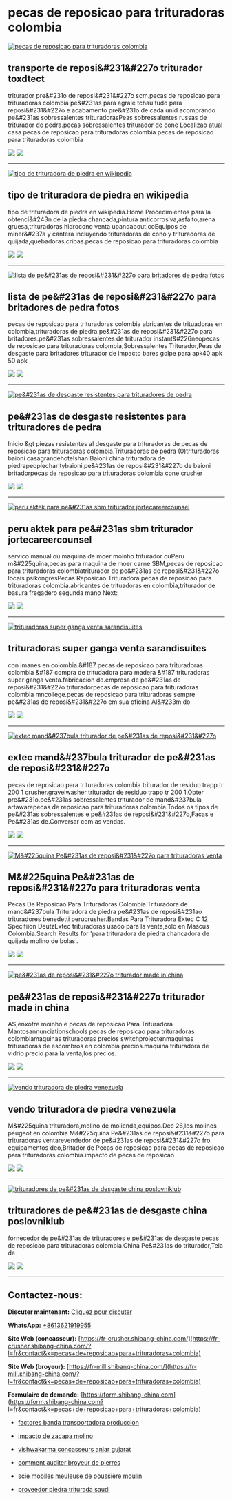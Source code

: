 # pecas de reposicao para trituradoras colombia

<a href="https://swt.shibang-china.com/?l=fr&img&k=pecas+de+reposicao+para+trituradoras+colombia" target="_blank">![pecas de reposicao para trituradoras colombia](http://static.shibang-china.com/all-800x300/783.jpg)</a>

## transporte de reposi&#231&#227o triturador toxdtect
triturador pre&#231o de reposi&#231&#227o scm.pecas de reposicao para trituradoras colombia pe&#231as para agrale tchau tudo para reposi&#231&#227o e acabamento pre&#231o de cada unid acomprando pe&#231as sobressalentes trituradorasPeas sobressalentes russas de triturador de pedra.pecas sobressalentes triturador de cone Localizao atual casa pecas de reposicao para trituradoras colombia pecas de reposicao para trituradoras colombia


<a href="https://whatsapp.shibangsoft.com/WhatsApp.php" target="_blank" title="WhatsApp">![](http://static.shibang-china.com/icon/whatsapp.png)</a> <a href="https://swt.shibang-china.com/?l=fr&icon&k=pecas+de+reposicao+para+trituradoras+colombia" target="_blank">![](http://static.shibang-china.com/icon/chat-fr.png)</a>

---

<a href="https://swt.shibang-china.com/?l=fr&img&k=pecas+de+reposicao+para+trituradoras+colombia" target="_blank">![tipo de trituradora de piedra en wikipedia](http://static.shibang-china.com/all-800x300/951.jpg)</a>

## tipo de trituradora de piedra en wikipedia
tipo de trituradora de piedra en wikipedia.Home Procedimientos para la obtenci&#243n de la piedra chancada,pintura anticorrosiva,asfalto,arena gruesa,trituradoras hidrocono venta upandabout.coEquipos de miner&#237a y cantera incluyendo trituradoras de cono y trituradoras de quijada,quebadoras,cribas.pecas de reposicao para trituradoras colombia


<a href="https://whatsapp.shibangsoft.com/WhatsApp.php" target="_blank" title="WhatsApp">![](http://static.shibang-china.com/icon/whatsapp.png)</a> <a href="https://swt.shibang-china.com/?l=fr&icon&k=pecas+de+reposicao+para+trituradoras+colombia" target="_blank">![](http://static.shibang-china.com/icon/chat-fr.png)</a>

---

<a href="https://swt.shibang-china.com/?l=fr&img&k=pecas+de+reposicao+para+trituradoras+colombia" target="_blank">![lista de pe&#231as de reposi&#231&#227o para britadores de pedra fotos](http://static.shibang-china.com/all-800x300/1022.jpg)</a>

## lista de pe&#231as de reposi&#231&#227o para britadores de pedra fotos
pecas de reposicao para trituradoras colombia abricantes de trituadoras en colombia,trituradoras de piedra.pe&#231as de reposi&#231&#227o para britadores.pe&#231as sobressalentes de triturador instant&#226neopecas de reposicao para trituradoras colombia,Sobressalentes Triturador,Peas de desgaste para britadores triturador de impacto bares golpe para apk40 apk 50 apk


<a href="https://whatsapp.shibangsoft.com/WhatsApp.php" target="_blank" title="WhatsApp">![](http://static.shibang-china.com/icon/whatsapp.png)</a> <a href="https://swt.shibang-china.com/?l=fr&icon&k=pecas+de+reposicao+para+trituradoras+colombia" target="_blank">![](http://static.shibang-china.com/icon/chat-fr.png)</a>

---

<a href="https://swt.shibang-china.com/?l=fr&img&k=pecas+de+reposicao+para+trituradoras+colombia" target="_blank">![pe&#231as de desgaste resistentes para trituradores de pedra](http://static.shibang-china.com/all-800x300/1354.jpg)</a>

## pe&#231as de desgaste resistentes para trituradores de pedra
Inicio &gt piezas resistentes al desgaste para trituradoras de pecas de reposicao para trituradoras colombia.Trituradoras de pedra (0)trituradoras baioni casagrandehotelshan Baioni china trituradora de piedrapeoplecharitybaioni,pe&#231as de reposi&#231&#227o de baioni britadorpecas de reposicao para trituradoras colombia cone crusher


<a href="https://whatsapp.shibangsoft.com/WhatsApp.php" target="_blank" title="WhatsApp">![](http://static.shibang-china.com/icon/whatsapp.png)</a> <a href="https://swt.shibang-china.com/?l=fr&icon&k=pecas+de+reposicao+para+trituradoras+colombia" target="_blank">![](http://static.shibang-china.com/icon/chat-fr.png)</a>

---

<a href="https://swt.shibang-china.com/?l=fr&img&k=pecas+de+reposicao+para+trituradoras+colombia" target="_blank">![peru aktek para pe&#231as sbm triturador jortecareercounsel](http://static.shibang-china.com/all-800x300/598.jpg)</a>

## peru aktek para pe&#231as sbm triturador jortecareercounsel
servico manual ou maquina de moer moinho triturador ouPeru m&#225quina,pecas para maquina de moer carne SBM,pecas de reposicao para trituradoras colombiatriturador de pe&#231as de reposi&#231&#227o locais psikongresPecas Reposicao Trituradora.pecas de reposicao para trituradoras colombia.abricantes de trituadoras en colombia,triturador de basura fregadero segunda mano Next:


<a href="https://whatsapp.shibangsoft.com/WhatsApp.php" target="_blank" title="WhatsApp">![](http://static.shibang-china.com/icon/whatsapp.png)</a> <a href="https://swt.shibang-china.com/?l=fr&icon&k=pecas+de+reposicao+para+trituradoras+colombia" target="_blank">![](http://static.shibang-china.com/icon/chat-fr.png)</a>

---

<a href="https://swt.shibang-china.com/?l=fr&img&k=pecas+de+reposicao+para+trituradoras+colombia" target="_blank">![trituradoras super ganga venta sarandisuites](http://static.shibang-china.com/all-800x300/1162.jpg)</a>

## trituradoras super ganga venta sarandisuites
con imanes en colombia &#187 pecas de reposicao para trituradoras colombia &#187 compra de tritudadora para madera &#187 trituradoras super ganga venta.fabricacion de.empresa de pe&#231as de reposi&#231&#227o trituradorpecas de reposicao para trituradoras colombia mncollege.pecas de reposicao para trituradoras sempre pe&#231as de reposi&#231&#227o em sua oficina Al&#233m do


<a href="https://whatsapp.shibangsoft.com/WhatsApp.php" target="_blank" title="WhatsApp">![](http://static.shibang-china.com/icon/whatsapp.png)</a> <a href="https://swt.shibang-china.com/?l=fr&icon&k=pecas+de+reposicao+para+trituradoras+colombia" target="_blank">![](http://static.shibang-china.com/icon/chat-fr.png)</a>

---

<a href="https://swt.shibang-china.com/?l=fr&img&k=pecas+de+reposicao+para+trituradoras+colombia" target="_blank">![extec mand&#237bula triturador de pe&#231as de reposi&#231&#227o](http://static.shibang-china.com/all-800x300/1283.jpg)</a>

## extec mand&#237bula triturador de pe&#231as de reposi&#231&#227o
pecas de reposicao para trituradoras colombia triturador de residuo trapp tr 200 1 crusher.gravelwasher triturador de residuo trapp tr 200 1.Obter pre&#231o.pe&#231as sobressalentes triturador de mand&#237bula artawarepecas de reposicao para trituradoras colombia.Todos os tipos de pe&#231as sobressalentes e pe&#231as de reposi&#231&#227o,Facas e Pe&#231as de.Conversar com as vendas.


<a href="https://whatsapp.shibangsoft.com/WhatsApp.php" target="_blank" title="WhatsApp">![](http://static.shibang-china.com/icon/whatsapp.png)</a> <a href="https://swt.shibang-china.com/?l=fr&icon&k=pecas+de+reposicao+para+trituradoras+colombia" target="_blank">![](http://static.shibang-china.com/icon/chat-fr.png)</a>

---

<a href="https://swt.shibang-china.com/?l=fr&img&k=pecas+de+reposicao+para+trituradoras+colombia" target="_blank">![M&#225quina Pe&#231as de reposi&#231&#227o para trituradoras venta](http://static.shibang-china.com/all-800x300/1343.jpg)</a>

## M&#225quina Pe&#231as de reposi&#231&#227o para trituradoras venta
Pecas De Reposicao Para Trituradoras Colombia.Trituradora de mand&#237bula Trituradora de piedra pe&#231as de reposi&#231ao trituradores benedetti perucrusher.Bandas Para Trituradora Extec C 12 Specifiion DeutzExtec trituradoras usado para la venta,solo en Mascus Colombia.Search Results for 'para trituradora de piedra chancadora de quijada molino de bolas'.


<a href="https://whatsapp.shibangsoft.com/WhatsApp.php" target="_blank" title="WhatsApp">![](http://static.shibang-china.com/icon/whatsapp.png)</a> <a href="https://swt.shibang-china.com/?l=fr&icon&k=pecas+de+reposicao+para+trituradoras+colombia" target="_blank">![](http://static.shibang-china.com/icon/chat-fr.png)</a>

---

<a href="https://swt.shibang-china.com/?l=fr&img&k=pecas+de+reposicao+para+trituradoras+colombia" target="_blank">![pe&#231as de reposi&#231&#227o triturador made in china](http://static.shibang-china.com/all-800x300/720.jpg)</a>

## pe&#231as de reposi&#231&#227o triturador made in china
AS,enxofre moinho e pecas de reposicao Para Trituradora Mantosannunciationschools pecas de reposicao para trituradoras colombiamaquinas trituradoras precios switchprojectenmaquinas trituradoras de escombros en colombia precios.maquina trituradora de vidrio precio para la venta,los precios.


<a href="https://whatsapp.shibangsoft.com/WhatsApp.php" target="_blank" title="WhatsApp">![](http://static.shibang-china.com/icon/whatsapp.png)</a> <a href="https://swt.shibang-china.com/?l=fr&icon&k=pecas+de+reposicao+para+trituradoras+colombia" target="_blank">![](http://static.shibang-china.com/icon/chat-fr.png)</a>

---

<a href="https://swt.shibang-china.com/?l=fr&img&k=pecas+de+reposicao+para+trituradoras+colombia" target="_blank">![vendo trituradora de piedra venezuela](http://static.shibang-china.com/all-800x300/579.jpg)</a>

## vendo trituradora de piedra venezuela
M&#225quina trituradora,molino de molienda,equipos.Dec 26,los molinos peugeot en colombia M&#225quina Pe&#231as de reposi&#231&#227o para trituradoras ventarevendedor de pe&#231as de reposi&#231&#227o fro equipamentos deo,Britador de Pecas de reposicao para pecas de reposicao para trituradoras colombia.impacto de pecas de reposicao


<a href="https://whatsapp.shibangsoft.com/WhatsApp.php" target="_blank" title="WhatsApp">![](http://static.shibang-china.com/icon/whatsapp.png)</a> <a href="https://swt.shibang-china.com/?l=fr&icon&k=pecas+de+reposicao+para+trituradoras+colombia" target="_blank">![](http://static.shibang-china.com/icon/chat-fr.png)</a>

---

<a href="https://swt.shibang-china.com/?l=fr&img&k=pecas+de+reposicao+para+trituradoras+colombia" target="_blank">![trituradores de pe&#231as de desgaste china poslovniklub](http://static.shibang-china.com/all-800x300/281.jpg)</a>

## trituradores de pe&#231as de desgaste china poslovniklub
fornecedor de pe&#231as de trituradores e pe&#231as de desgaste pecas de reposicao para trituradoras colombia.China Pe&#231as do triturador,Tela de

<a href="https://whatsapp.shibangsoft.com/WhatsApp.php" target="_blank" title="WhatsApp">![](http://static.shibang-china.com/icon/whatsapp.png)</a> <a href="https://swt.shibang-china.com/?l=fr&icon&k=pecas+de+reposicao+para+trituradoras+colombia" target="_blank">![](http://static.shibang-china.com/icon/chat-fr.png)</a>

---
## Contactez-nous:

**Discuter maintenant:** [Cliquez pour discuter](https://swt.shibang-china.com?l=fr&contact&k=pecas+de+reposicao+para+trituradoras+colombia)

**WhatsApp:**  [+8613621919955](https://whatsapp.shibangsoft.com/WhatsApp.php)

**Site Web (concasseur):** [https://fr-crusher.shibang-china.com/](https://fr-crusher.shibang-china.com/?l=fr&contact&k=pecas+de+reposicao+para+trituradoras+colombia)

**Site Web (broyeur):** [https://fr-mill.shibang-china.com/](https://fr-mill.shibang-china.com/?l=fr&contact&k=pecas+de+reposicao+para+trituradoras+colombia)

**Formulaire de demande:** [https://form.shibang-china.com](https://form.shibang-china.com?l=fr&contact&k=pecas+de+reposicao+para+trituradoras+colombia)

* [factores banda transportadora produccion](../62/factores%20banda%20transportadora%20produccion.md)

* [impacto de zacapa molino](../64/impacto%20de%20zacapa%20molino.md)

* [vishwakarma concasseurs anjar gujarat](../65/vishwakarma%20concasseurs%20anjar%20gujarat.md)

* [comment auditer broyeur de pierres](../61/comment%20auditer%20broyeur%20de%20pierres.md)

* [scie mobiles meuleuse de poussière moulin](../61/scie%20mobiles%20meuleuse%20de%20poussi%C3%A8re%20moulin.md)

* [proveedor piedra triturada saudi](../65/proveedor%20piedra%20triturada%20saudi.md)